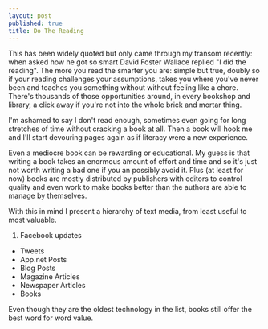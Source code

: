 ```yaml
---
layout: post
published: true
title: Do The Reading 
---
```

This has been widely quoted but only came through my transom recently: when asked how he got so smart David Foster Wallace replied "I did the reading". The more you read the smarter you are: simple but true, doubly so if your reading challenges your assumptions, takes you where you've never been and teaches you something without without feeling like a chore. There's thousands of those opportunities around, in every bookshop and library, a click away if you're not into the whole brick and mortar thing.  

I'm ashamed to say I don't read enough, sometimes even going for long stretches of time without cracking a book at all. Then a book will hook me and I'll start devouring pages again as if literacy were a new experience.   

Even a mediocre book can be rewarding or educational. My guess is that writing a book takes an enormous amount of effort and time and so it's just not worth writing a bad one if you an possibly avoid it. Plus (at least for now) books are mostly distributed by publishers with editors to control quality and even work to make books better than the authors are able to manage by themselves.

With this in mind I present a hierarchy of text media, from least useful to most valuable. 

1. Facebook updates
* Tweets
* App.net Posts
* Blog Posts
* Magazine Articles
* Newspaper Articles
* Books

Even though they are the oldest technology in the list, books still offer the best word for word value. 